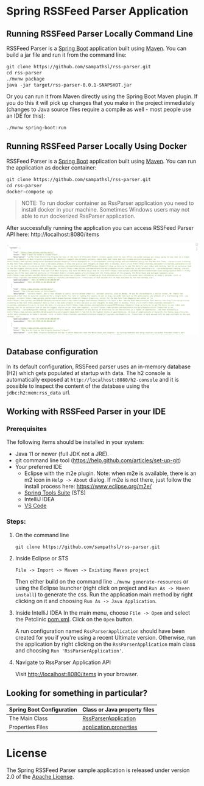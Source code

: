# Spring RSSFeed Parser Application

## Running RSSFeed Parser Locally Command Line
RSSFeed Parser is a [Spring Boot](https://spring.io/guides/gs/spring-boot) application built using [Maven](https://spring.io/guides/gs/maven/). You can build a jar file and run it from the command line:


```
git clone https://github.com/sampathsl/rss-parser.git
cd rss-parser
./mvnw package
java -jar target/rss-parser-0.0.1-SNAPSHOT.jar
```

Or you can run it from Maven directly using the Spring Boot Maven plugin. If you do this it will pick up changes that you make in the project immediately (changes to Java source files require a compile as well - most people use an IDE for this):

```
./mvnw spring-boot:run
```

## Running RSSFeed Parser Locally Using Docker
RSSFeed Parser is a [Spring Boot](https://spring.io/guides/gs/spring-boot) application built using [Maven](https://spring.io/guides/gs/maven/). You can run the application as docker container:

```
git clone https://github.com/sampathsl/rss-parser.git
cd rss-parser
docker-compose up
```

> NOTE: To run docker container as RssParser application you need to install docker in your machine. Sometimes Windows users may not able to run dockerized RssParser application.


After successfully running the application you can access RSSFeed Parser API here: http://localhost:8080/items

<img width="1042" alt="rssfeed-api-screenshot" src="https://github.com/sampathsl/rss-parser/blob/master/docs/api.png">


## Database configuration

In its default configuration, RSSFeed parser uses an in-memory database (H2) which
gets populated at startup with data. The h2 console is automatically exposed at `http://localhost:8080/h2-console`
and it is possible to inspect the content of the database using the `jdbc:h2:mem:rss_data` url.

## Working with RSSFeed Parser in your IDE

### Prerequisites
The following items should be installed in your system:
* Java 11 or newer (full JDK not a JRE).
* git command line tool (https://help.github.com/articles/set-up-git)
* Your preferred IDE 
  * Eclipse with the m2e plugin. Note: when m2e is available, there is an m2 icon in `Help -> About` dialog. If m2e is
  not there, just follow the install process here: https://www.eclipse.org/m2e/
  * [Spring Tools Suite](https://spring.io/tools) (STS)
  * IntelliJ IDEA
  * [VS Code](https://code.visualstudio.com)

### Steps:

1) On the command line
    ```
    git clone https://github.com/sampathsl/rss-parser.git
    ```
2) Inside Eclipse or STS
    ```
    File -> Import -> Maven -> Existing Maven project
    ```

    Then either build on the command line `./mvnw generate-resources` or using the Eclipse launcher (right click on project and `Run As -> Maven install`) to generate the css. Run the application main method by right clicking on it and choosing `Run As -> Java Application`.

3) Inside IntelliJ IDEA
    In the main menu, choose `File -> Open` and select the Petclinic [pom.xml](pom.xml). Click on the `Open` button.

    A run configuration named `RssParserApplication` should have been created for you if you're using a recent Ultimate version. Otherwise, run the application by right clicking on the `RssParserApplication` main class and choosing `Run 'RssParserApplication'`.

4) Navigate to RssParser Application API

    Visit [http://localhost:8080/items](http://localhost:8080/items) in your browser.


## Looking for something in particular?

|Spring Boot Configuration | Class or Java property files  |
|--------------------------|---|
|The Main Class | [RssParserApplication](https://github.com/sampathsl/rss-parser/blob/master/src/main/java/com/gifted/rss/RssParserApplication.java) |
|Properties Files | [application.properties](https://github.com/sampathsl/rss-parser/blob/master/src/main/resources/application.properties) |

# License

The Spring RSSFeed Parser sample application is released under version 2.0 of the [Apache License](https://www.apache.org/licenses/LICENSE-2.0).